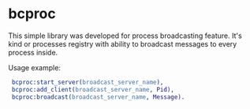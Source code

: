 # bcproc

This simple library was developed for process broadcasting feature. It's kind or processes registry with ability to
broadcast messages to every process inside.

Usage example:

```erlang
 bcproc:start_server(broadcast_server_name),
 bcproc:add_client(broadcast_server_name, Pid),
 bcproc:broadcast(broadcast_server_name, Message).
```